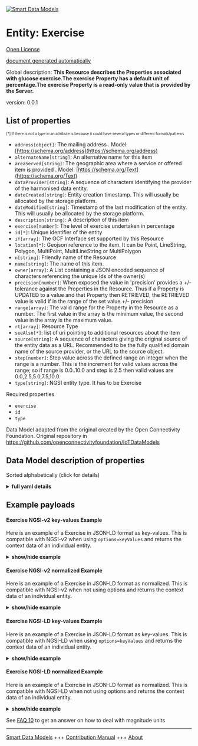 <!-- 10-Header -->  
[![Smart Data Models](https://smartdatamodels.org/wp-content/uploads/2022/01/SmartDataModels_logo.png "Logo")](https://smartdatamodels.org)  
Entity: Exercise  
================<!-- /10-Header -->  
<!-- 15-License -->  
[Open License](https://github.com/smart-data-models//dataModel.OCF/blob/master/Exercise/LICENSE.md)  
[document generated automatically](https://docs.google.com/presentation/d/e/2PACX-1vTs-Ng5dIAwkg91oTTUdt8ua7woBXhPnwavZ0FxgR8BsAI_Ek3C5q97Nd94HS8KhP-r_quD4H0fgyt3/pub?start=false&loop=false&delayms=3000#slide=id.gb715ace035_0_60)  
<!-- /15-License -->  
<!-- 20-Description -->  
Global description: **This Resource describes the Properties associated with glucose exercise.The exercise Property has a default unit of percentage.The exercise Property is a read-only value that is provided by the Server.**  
version: 0.0.1  
<!-- /20-Description -->  
<!-- 30-PropertiesList -->  

## List of properties  

<sup><sub>[*] If there is not a type in an attribute is because it could have several types or different formats/patterns</sub></sup>  
- `address[object]`: The mailing address  . Model: [https://schema.org/address](https://schema.org/address)- `alternateName[string]`: An alternative name for this item  - `areaServed[string]`: The geographic area where a service or offered item is provided  . Model: [https://schema.org/Text](https://schema.org/Text)- `dataProvider[string]`: A sequence of characters identifying the provider of the harmonised data entity.  - `dateCreated[string]`: Entity creation timestamp. This will usually be allocated by the storage platform.  - `dateModified[string]`: Timestamp of the last modification of the entity. This will usually be allocated by the storage platform.  - `description[string]`: A description of this item  - `exercise[number]`: The level of exercise undertaken in percentage  - `id[*]`: Unique identifier of the entity  - `if[array]`: The OCF Interface set supported by this Resource  - `location[*]`: Geojson reference to the item. It can be Point, LineString, Polygon, MultiPoint, MultiLineString or MultiPolygon  - `n[string]`: Friendly name of the Resource  - `name[string]`: The name of this item.  - `owner[array]`: A List containing a JSON encoded sequence of characters referencing the unique Ids of the owner(s)  - `precision[number]`: When exposed the value in 'precision' provides a +/- tolerance against the Properties in the Resource. Thus if a Property is UPDATED to a value and that Property then RETRIEVED, the RETRIEVED value is valid if in the range of the set value +/- precision  - `range[array]`: The valid range for the Property in the Resource as a number. The first value in the array is the minimum value, the second value in the array is the maximum value.  - `rt[array]`: Resource Type  - `seeAlso[*]`: list of uri pointing to additional resources about the item  - `source[string]`: A sequence of characters giving the original source of the entity data as a URL. Recommended to be the fully qualified domain name of the source provider, or the URL to the source object.  - `step[number]`: Step value across the defined range an integer when the range is a number.  This is the increment for valid values across the range; so if range is 0.0..10.0 and step is 2.5 then valid values are 0.0,2.5,5.0,7.5,10.0.  - `type[string]`: NGSI entity type. It has to be Exercise  <!-- /30-PropertiesList -->  
<!-- 35-RequiredProperties -->  
Required properties  
- `exercise`  - `id`  - `type`  <!-- /35-RequiredProperties -->  
<!-- 40-RequiredProperties -->  
Data Model adapted from the original created by the Open Connectivity Foundation. Original repository in https://github.com/openconnectivityfoundation/IoTDataModels  
<!-- /40-RequiredProperties -->  
<!-- 50-DataModelHeader -->  
## Data Model description of properties  
Sorted alphabetically (click for details)  
<!-- /50-DataModelHeader -->  
<!-- 60-ModelYaml -->  
<details><summary><strong>full yaml details</strong></summary>    
```yaml  
Exercise:    
  description: 'This Resource describes the Properties associated with glucose exercise.The exercise Property has a default unit of percentage.The exercise Property is a read-only value that is provided by the Server.'    
  properties:    
    address:    
      description: 'The mailing address'    
      properties:    
        addressCountry:    
          description: 'Property. The country. For example, Spain. Model:''https://schema.org/addressCountry'''    
          type: string    
        addressLocality:    
          description: 'Property. The locality in which the street address is, and which is in the region. Model:''https://schema.org/addressLocality'''    
          type: string    
        addressRegion:    
          description: 'Property. The region in which the locality is, and which is in the country. Model:''https://schema.org/addressRegion'''    
          type: string    
        postOfficeBoxNumber:    
          description: 'Property. The post office box number for PO box addresses. For example, 03578. Model:''https://schema.org/postOfficeBoxNumber'''    
          type: string    
        postalCode:    
          description: 'Property. The postal code. For example, 24004. Model:''https://schema.org/https://schema.org/postalCode'''    
          type: string    
        streetAddress:    
          description: 'Property. The street address. Model:''https://schema.org/streetAddress'''    
          type: string    
      type: object    
      x-ngsi:    
        model: https://schema.org/address    
        type: Property    
    alternateName:    
      description: 'An alternative name for this item'    
      type: string    
      x-ngsi:    
        type: Property    
    areaServed:    
      description: 'The geographic area where a service or offered item is provided'    
      type: string    
      x-ngsi:    
        model: https://schema.org/Text    
        type: Property    
    dataProvider:    
      description: 'A sequence of characters identifying the provider of the harmonised data entity.'    
      type: string    
      x-ngsi:    
        type: Property    
    dateCreated:    
      description: 'Entity creation timestamp. This will usually be allocated by the storage platform.'    
      format: date-time    
      type: string    
      x-ngsi:    
        type: Property    
    dateModified:    
      description: 'Timestamp of the last modification of the entity. This will usually be allocated by the storage platform.'    
      format: date-time    
      type: string    
      x-ngsi:    
        type: Property    
    description:    
      description: 'A description of this item'    
      type: string    
      x-ngsi:    
        type: Property    
    exercise:    
      description: 'The level of exercise undertaken in percentage'    
      maximum: 100.0    
      minimum: 0.0    
      readOnly: true    
      type: number    
      x-ngsi:    
        type: Property    
    id:    
      anyOf: &exercise_-_properties_-_owner_-_items_-_anyof    
        - description: 'Property. Identifier format of any NGSI entity'    
          maxLength: 256    
          minLength: 1    
          pattern: ^[\w\-\.\{\}\$\+\*\[\]`|~^@!,:\\]+$    
          type: string    
        - description: 'Property. Identifier format of any NGSI entity'    
          format: uri    
          type: string    
      description: 'Unique identifier of the entity'    
      x-ngsi:    
        type: Property    
    if:    
      description: 'The OCF Interface set supported by this Resource'    
      items:    
        enum:    
          - oic.if.s    
          - oic.if.baseline    
        maxLength: 64    
        type: string    
      minItems: 1    
      readOnly: true    
      type: array    
      uniqueItems: true    
      x-ngsi:    
        type: Property    
    location:    
      description: 'Geojson reference to the item. It can be Point, LineString, Polygon, MultiPoint, MultiLineString or MultiPolygon'    
      oneOf:    
        - description: 'Geoproperty. Geojson reference to the item. Point'    
          properties:    
            bbox:    
              items:    
                type: number    
              minItems: 4    
              type: array    
            coordinates:    
              items:    
                type: number    
              minItems: 2    
              type: array    
            type:    
              enum:    
                - Point    
              type: string    
          required:    
            - type    
            - coordinates    
          title: 'GeoJSON Point'    
          type: object    
        - description: 'Geoproperty. Geojson reference to the item. LineString'    
          properties:    
            bbox:    
              items:    
                type: number    
              minItems: 4    
              type: array    
            coordinates:    
              items:    
                items:    
                  type: number    
                minItems: 2    
                type: array    
              minItems: 2    
              type: array    
            type:    
              enum:    
                - LineString    
              type: string    
          required:    
            - type    
            - coordinates    
          title: 'GeoJSON LineString'    
          type: object    
        - description: 'Geoproperty. Geojson reference to the item. Polygon'    
          properties:    
            bbox:    
              items:    
                type: number    
              minItems: 4    
              type: array    
            coordinates:    
              items:    
                items:    
                  items:    
                    type: number    
                  minItems: 2    
                  type: array    
                minItems: 4    
                type: array    
              type: array    
            type:    
              enum:    
                - Polygon    
              type: string    
          required:    
            - type    
            - coordinates    
          title: 'GeoJSON Polygon'    
          type: object    
        - description: 'Geoproperty. Geojson reference to the item. MultiPoint'    
          properties:    
            bbox:    
              items:    
                type: number    
              minItems: 4    
              type: array    
            coordinates:    
              items:    
                items:    
                  type: number    
                minItems: 2    
                type: array    
              type: array    
            type:    
              enum:    
                - MultiPoint    
              type: string    
          required:    
            - type    
            - coordinates    
          title: 'GeoJSON MultiPoint'    
          type: object    
        - description: 'Geoproperty. Geojson reference to the item. MultiLineString'    
          properties:    
            bbox:    
              items:    
                type: number    
              minItems: 4    
              type: array    
            coordinates:    
              items:    
                items:    
                  items:    
                    type: number    
                  minItems: 2    
                  type: array    
                minItems: 2    
                type: array    
              type: array    
            type:    
              enum:    
                - MultiLineString    
              type: string    
          required:    
            - type    
            - coordinates    
          title: 'GeoJSON MultiLineString'    
          type: object    
        - description: 'Geoproperty. Geojson reference to the item. MultiLineString'    
          properties:    
            bbox:    
              items:    
                type: number    
              minItems: 4    
              type: array    
            coordinates:    
              items:    
                items:    
                  items:    
                    items:    
                      type: number    
                    minItems: 2    
                    type: array    
                  minItems: 4    
                  type: array    
                type: array    
              type: array    
            type:    
              enum:    
                - MultiPolygon    
              type: string    
          required:    
            - type    
            - coordinates    
          title: 'GeoJSON MultiPolygon'    
          type: object    
      x-ngsi:    
        type: Geoproperty    
    n:    
      description: 'Friendly name of the Resource'    
      maxLength: 64    
      readOnly: true    
      type: string    
      x-ngsi:    
        type: Property    
    name:    
      description: 'The name of this item.'    
      type: string    
      x-ngsi:    
        type: Property    
    owner:    
      description: 'A List containing a JSON encoded sequence of characters referencing the unique Ids of the owner(s)'    
      items:    
        anyOf: *exercise_-_properties_-_owner_-_items_-_anyof    
        description: 'Property. Unique identifier of the entity'    
      type: array    
      x-ngsi:    
        type: Property    
    precision:    
      description: 'When exposed the value in ''precision'' provides a +/- tolerance against the Properties in the Resource. Thus if a Property is UPDATED to a value and that Property then RETRIEVED, the RETRIEVED value is valid if in the range of the set value +/- precision'    
      readOnly: true    
      type: number    
      x-ngsi:    
        type: Property    
    range:    
      description: 'The valid range for the Property in the Resource as a number. The first value in the array is the minimum value, the second value in the array is the maximum value.'    
      items:    
        type: number    
      maxItems: 2    
      minItems: 2    
      readOnly: true    
      type: array    
      x-ngsi:    
        type: Property    
    rt:    
      description: 'Resource Type'    
      items:    
        enum:    
          - oic.r.glucose.exercise    
        maxLength: 64    
        type: string    
      minItems: 1    
      readOnly: true    
      type: array    
      uniqueItems: true    
      x-ngsi:    
        type: Property    
    seeAlso:    
      description: 'list of uri pointing to additional resources about the item'    
      oneOf:    
        - items:    
            format: uri    
            type: string    
          minItems: 1    
          type: array    
        - format: uri    
          type: string    
      x-ngsi:    
        type: Property    
    source:    
      description: 'A sequence of characters giving the original source of the entity data as a URL. Recommended to be the fully qualified domain name of the source provider, or the URL to the source object.'    
      type: string    
      x-ngsi:    
        type: Property    
    step:    
      description: 'Step value across the defined range an integer when the range is a number.  This is the increment for valid values across the range; so if range is 0.0..10.0 and step is 2.5 then valid values are 0.0,2.5,5.0,7.5,10.0.'    
      readOnly: true    
      type: number    
      x-ngsi:    
        type: Property    
    type:    
      description: 'NGSI entity type. It has to be Exercise'    
      enum:    
        - Exercise    
      type: string    
      x-ngsi:    
        type: Property    
  required:    
    - exercise    
    - id    
    - type    
  type: object    
  x-derived-from: https://raw.githubusercontent.com/openconnectivityfoundation/IoTDataModels/master/ExerciseResURI.swagger.json    
  x-disclaimer: 'Redistribution and use in source and binary forms, with or without modification, are permitted  provided that the license conditions are met. Copyleft (c) 2021 Contributors to Smart Data Models Program'    
  x-license-url: https://github.com/smart-data-models/dataModel.OCF/blob/master/Exercise/LICENSE.md    
  x-model-schema: https://smart-data-models.github.io/dataModel.OCF/Exercise/schema.json    
  x-model-tags: OCF    
  x-version: 0.0.1    
```  
</details>    
<!-- /60-ModelYaml -->  
<!-- 70-MiddleNotes -->  
<!-- /70-MiddleNotes -->  
<!-- 80-Examples -->  
## Example payloads    
#### Exercise NGSI-v2 key-values Example    
Here is an example of a Exercise in JSON-LD format as key-values. This is compatible with NGSI-v2 when  using `options=keyValues` and returns the context data of an individual entity.  
<details><summary><strong>show/hide example</strong></summary>    
```json  
{  
  "id": "urn:ngsi-ld:Exercise:id:JGBJ:53980716",  
  "dateCreated": "1993-01-31T15:09:33Z",  
  "dateModified": "1982-03-15T00:18:01Z",  
  "source": "Ago fund along American mean. Fish federal body thought sing.",  
  "name": "Experience season meet deal care. Available five study interview specific particular. Traditional minute probably manage half amount Mrs. Whose memory ground in field.",  
  "alternateName": "Treatment course account drug peace nature physical. Outside recognize others argue attention. Specific couple total success lead seek expert. Their blue store project.",  
  "description": "Level article decide goal.",  
  "dataProvider": "Identify cultural board news. Mission it trouble after both I pull share.",  
  "owner": [  
    "urn:ngsi-ld:Exercise:items:WGHS:28673615",  
    "urn:ngsi-ld:Exercise:items:MXJB:48370746"  
  ],  
  "seeAlso": [  
    "urn:ngsi-ld:Exercise:items:OOUL:62187452",  
    "urn:ngsi-ld:Exercise:items:JJUR:56610269"  
  ],  
  "location": {  
    "type": "Point",  
    "coordinates": [  
      80.5504325,  
      64.021025  
    ]  
  },  
  "address": {  
    "streetAddress": "Its whole prepare stand. Beyond apply magazine finish window whole. Help or out region major foreign relate. Husband fine stock politics stand.",  
    "addressLocality": "Nation magazine guy themselves character. Order factor song doctor easy.",  
    "addressRegion": "Sit toward left young.",  
    "addressCountry": "Reason none meet power. Against cell event. About each become be. Choose as get sea.",  
    "postalCode": "Control commercial shoulder. Source well activity three pressure too bad teach. Source second any just TV attack eight.",  
    "postOfficeBoxNumber": "Yard purpose speech team south brother. Response ready tax focus."  
  },  
  "areaServed": "Thought compare personal light rich foot. Bar state positive spend appear language party do. Baby then property together back story.",  
  "rt": [  
    "oic.r.glucose.exercise",  
    "oic.r.glucose.exercise"  
  ],  
  "exercise": {  
    "type": "Property",  
    "value": 86.5  
  },  
  "range": [  
    655.2,  
    560.6  
  ],  
  "step": {  
    "type": "Property",  
    "value": 448.3  
  },  
  "precision": {  
    "type": "Property",  
    "value": 111.5  
  },  
  "n": "Sound form along. Arm class air little. Line later teacher truth anyone perhaps. Support trip style he really free fund.",  
  "if": [  
    "oic.if.baseline",  
    "oic.if.baseline"  
  ],  
  "type": "Exercise"  
}  
```  
</details>  
#### Exercise NGSI-v2 normalized Example    
Here is an example of a Exercise in JSON-LD format as normalized. This is compatible with NGSI-v2 when not using options and returns the context data of an individual entity.  
<details><summary><strong>show/hide example</strong></summary>    
```json  
{  
  "id": {  
    "type": "string",  
    "value": "urn:ngsi-ld:Exercise:id:JGBJ:53980716"  
  },  
  "dateCreated": {  
    "format": "date-time",  
    "type": "string",  
    "value": "1993-01-31T15:09:33Z"  
  },  
  "dateModified": {  
    "format": "date-time",  
    "type": "string",  
    "value": "1982-03-15T00:18:01Z"  
  },  
  "source": {  
    "type": "string",  
    "value": "Ago fund along American mean. Fish federal body thought sing."  
  },  
  "name": {  
    "type": "string",  
    "value": "Experience season meet deal care. Available five study interview specific particular. Traditional minute probably manage half amount Mrs. Whose memory ground in field."  
  },  
  "alternateName": {  
    "type": "string",  
    "value": "Treatment course account drug peace nature physical. Outside recognize others argue attention. Specific couple total success lead seek expert. Their blue store project."  
  },  
  "description": {  
    "type": "string",  
    "value": "Level article decide goal."  
  },  
  "dataProvider": {  
    "type": "string",  
    "value": "Identify cultural board news. Mission it trouble after both I pull share."  
  },  
  "owner": {  
    "type": "array",  
    "value": [  
      "urn:ngsi-ld:Exercise:items:WGHS:28673615",  
      "urn:ngsi-ld:Exercise:items:MXJB:48370746"  
    ]  
  },  
  "seeAlso": {  
    "type": "array",  
    "value": [  
      "urn:ngsi-ld:Exercise:items:OOUL:62187452",  
      "urn:ngsi-ld:Exercise:items:JJUR:56610269"  
    ]  
  },  
  "location": {  
    "type": "object",  
    "value": {  
      "type": "Point",  
      "coordinates": [  
        80.5504325,  
        64.021025  
      ]  
    }  
  },  
  "address": {  
    "type": "object",  
    "value": {  
      "streetAddress": "Its whole prepare stand. Beyond apply magazine finish window whole. Help or out region major foreign relate. Husband fine stock politics stand.",  
      "addressLocality": "Nation magazine guy themselves character. Order factor song doctor easy.",  
      "addressRegion": "Sit toward left young.",  
      "addressCountry": "Reason none meet power. Against cell event. About each become be. Choose as get sea.",  
      "postalCode": "Control commercial shoulder. Source well activity three pressure too bad teach. Source second any just TV attack eight.",  
      "postOfficeBoxNumber": "Yard purpose speech team south brother. Response ready tax focus."  
    }  
  },  
  "areaServed": {  
    "type": "string",  
    "value": "Thought compare personal light rich foot. Bar state positive spend appear language party do. Baby then property together back story."  
  },  
  "rt": {  
    "type": "array",  
    "value": [  
      "oic.r.glucose.exercise",  
      "oic.r.glucose.exercise"  
    ]  
  },  
  "exercise": {  
    "type": "object",  
    "value": {  
      "type": "Property",  
      "value": 86.5  
    }  
  },  
  "range": {  
    "type": "array",  
    "value": [  
      655.2,  
      560.6  
    ]  
  },  
  "step": {  
    "type": "object",  
    "value": {  
      "type": "Property",  
      "value": 448.3  
    }  
  },  
  "precision": {  
    "type": "object",  
    "value": {  
      "type": "Property",  
      "value": 111.5  
    }  
  },  
  "n": {  
    "type": "string",  
    "value": "Sound form along. Arm class air little. Line later teacher truth anyone perhaps. Support trip style he really free fund."  
  },  
  "if": {  
    "type": "array",  
    "value": [  
      "oic.if.baseline",  
      "oic.if.baseline"  
    ]  
  },  
  "type": {  
    "type": "string",  
    "value": "Exercise"  
  }  
}  
```  
</details>  
#### Exercise NGSI-LD key-values Example    
Here is an example of a Exercise in JSON-LD format as key-values. This is compatible with NGSI-LD when  using `options=keyValues` and returns the context data of an individual entity.  
<details><summary><strong>show/hide example</strong></summary>    
```json  
{  
    "id": "urn:ngsi-ld:Exercise:id:JGBJ:53980716",  
    "dateCreated": "1993-01-31T15:09:33Z",  
    "dateModified": "1982-03-15T00:18:01Z",  
    "source": "Ago fund along American mean. Fish federal body thought sing.",  
    "name": "Experience season meet deal care. Available five study interview specific particular. Traditional minute probably manage half amount Mrs. Whose memory ground in field.",  
    "alternateName": "Treatment course account drug peace nature physical. Outside recognize others argue attention. Specific couple total success lead seek expert. Their blue store project.",  
    "description": "Level article decide goal.",  
    "dataProvider": "Identify cultural board news. Mission it trouble after both I pull share.",  
    "owner": [  
        "urn:ngsi-ld:Exercise:items:WGHS:28673615",  
        "urn:ngsi-ld:Exercise:items:MXJB:48370746"  
    ],  
    "seeAlso": [  
        "urn:ngsi-ld:Exercise:items:OOUL:62187452",  
        "urn:ngsi-ld:Exercise:items:JJUR:56610269"  
    ],  
    "location": {  
        "type": "Point",  
        "coordinates": [  
            80.5504325,  
            64.021025  
        ]  
    },  
    "address": {  
        "streetAddress": "Its whole prepare stand. Beyond apply magazine finish window whole. Help or out region major foreign relate. Husband fine stock politics stand.",  
        "addressLocality": "Nation magazine guy themselves character. Order factor song doctor easy.",  
        "addressRegion": "Sit toward left young.",  
        "addressCountry": "Reason none meet power. Against cell event. About each become be. Choose as get sea.",  
        "postalCode": "Control commercial shoulder. Source well activity three pressure too bad teach. Source second any just TV attack eight.",  
        "postOfficeBoxNumber": "Yard purpose speech team south brother. Response ready tax focus."  
    },  
    "areaServed": "Thought compare personal light rich foot. Bar state positive spend appear language party do. Baby then property together back story.",  
    "rt": [  
        "oic.r.glucose.exercise",  
        "oic.r.glucose.exercise"  
    ],  
    "exercise": {  
        "type": "Property",  
        "value": 86.5  
    },  
    "range": [  
        655.2,  
        560.6  
    ],  
    "step": {  
        "type": "Property",  
        "value": 448.3  
    },  
    "precision": {  
        "type": "Property",  
        "value": 111.5  
    },  
    "n": "Sound form along. Arm class air little. Line later teacher truth anyone perhaps. Support trip style he really free fund.",  
    "if": [  
        "oic.if.baseline",  
        "oic.if.baseline"  
    ],  
    "type": "Exercise",  
    "@context": [  
        "https://smartdatamodels.org/context.jsonld",  
        "https://raw.githubusercontent.com/smart-data-models/dataModel.OCF/master/context.jsonld"  
    ]  
}  
```  
</details>  
#### Exercise NGSI-LD normalized Example    
Here is an example of a Exercise in JSON-LD format as normalized. This is compatible with NGSI-LD when not using options and returns the context data of an individual entity.  
<details><summary><strong>show/hide example</strong></summary>    
```json  
{  
    "id": "urn:ngsi-ld:Exercise:id:BICD:19768156",  
    "dateCreated": {  
        "type": "Property",  
        "value": {  
            "@type": "DateTime",  
            "@value": "2010-02-12T20:49:40Z"  
        }  
    },  
    "dateModified": {  
        "type": "Property",  
        "value": {  
            "@type": "DateTime",  
            "@value": "1987-05-28T10:25:55Z"  
        }  
    },  
    "source": {  
        "type": "Property",  
        "value": "Total heart table before because. Capital detail show do. Front history mention address."  
    },  
    "name": {  
        "type": "Property",  
        "value": "Must believe professional arrive. Rich suggest bad. Participant chance one."  
    },  
    "alternateName": {  
        "type": "Property",  
        "value": "Choose gun local charge almost low. Science fire life."  
    },  
    "description": {  
        "type": "Property",  
        "value": "Quite already others oil sit type. Government eye bit cultural sort. Store fine have when value drop population. Side establish debate feeling herself."  
    },  
    "dataProvider": {  
        "type": "Property",  
        "value": "Reason realize develop simply democratic about our. Relationship man resource figure. Letter fear maybe buy age member."  
    },  
    "owner": {  
        "type": "Property",  
        "value": [  
            "urn:ngsi-ld:Exercise:items:EVOS:60128818",  
            "urn:ngsi-ld:Exercise:items:DQRS:06073019"  
        ]  
    },  
    "seeAlso": {  
        "type": "Property",  
        "value": [  
            "urn:ngsi-ld:Exercise:items:DSHC:77333553"  
        ]  
    },  
    "location": {  
        "type": "Property",  
        "value": {  
            "type": "Point",  
            "coordinates": [  
                -24.634838,  
                50.1582  
            ]  
        }  
    },  
    "address": {  
        "type": "Property",  
        "value": {  
            "streetAddress": "Service day media energy. Item instead minute this woman.",  
            "addressLocality": "As popular people make pay. Democratic authority pressure allow other.",  
            "addressRegion": "Artist seek significant.",  
            "addressCountry": "Exactly serve sea president new.",  
            "postalCode": "Someone move ahead painting. Talk tough senior manager young point. Campaign yes central break off.",  
            "postOfficeBoxNumber": "Real training loss so bad majority."  
        }  
    },  
    "areaServed": {  
        "type": "Property",  
        "value": "Manage left letter. House group without girl laugh out above."  
    },  
    "rt": {  
        "type": "Property",  
        "value": [  
            "oic.r.glucose.exercise"  
        ]  
    },  
    "exercise": {  
        "type": "Property",  
        "value": 75.1  
    },  
    "range": {  
        "type": "Property",  
        "value": [  
            936.3,  
            509.9  
        ]  
    },  
    "step": {  
        "type": "Property",  
        "value": 992.3  
    },  
    "precision": {  
        "type": "Property",  
        "value": 939.2  
    },  
    "n": {  
        "type": "Property",  
        "value": "Require foot practice chance much receive. Pull TV industry happy tree pretty American. Himself game ask short wide beat."  
    },  
    "if": {  
        "type": "Property",  
        "value": [  
            "oic.if.s"  
        ]  
    },  
    "type": "Exercise",  
    "@context": [  
        "https://smartdatamodels.org/context.jsonld",  
        "https://raw.githubusercontent.com/smart-data-models/dataModel.OCF/master/context.jsonld"  
    ]  
}  
```  
</details><!-- /80-Examples -->  
<!-- 90-FooterNotes -->  
<!-- /90-FooterNotes -->  
<!-- 95-Units -->  
See [FAQ 10](https://smartdatamodels.org/index.php/faqs/) to get an answer on how to deal with magnitude units  
<!-- /95-Units -->  
<!-- 97-LastFooter -->  
---  
[Smart Data Models](https://smartdatamodels.org) +++ [Contribution Manual](https://bit.ly/contribution_manual) +++ [About](https://bit.ly/Introduction_SDM)<!-- /97-LastFooter -->  
